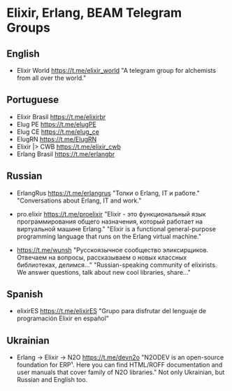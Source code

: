 # Elixir, Erlang, BEAM Telegram Groups

## English

- Elixir World https://t.me/elixir_world "A telegram group for alchemists from all over the world."


## Portuguese

- Elixir Brasil https://t.me/elixirbr
- Elug PE https://t.me/elugPE
- Elug CE https://t.me/elug_ce
- ElugRN https://t.me/ElugRN
- Elixir |> CWB https://t.me/elixir_cwb
- Erlang Brasil https://t.me/erlangbr

## Russian

- ErlangRus https://t.me/erlangrus  "Толки о Erlang, IT и работе." "Conversations about Erlang, IT and work."

- pro.elixir https://t.me/proelixir  "Elixir - это функциональный язык программирования общего назначения, который работает на виртуальной машине Erlang." "Elixir is a functional general-purpose programming language that runs on the Erlang virtual machine."

- https://t.me/wunsh "Русскоязычное сообщество эликсирщиков. Отвечаем на вопросы, рассказываем о новых классных библиотеках, делимся..." "Russian-speaking community of elixirists. We answer questions, talk about new cool libraries, share..."

## Spanish 

- elixirES https://t.me/elixirES "Grupo para disfrutar del lenguaje de programación Elixir en español"

## Ukrainian 


- Erlang → Elixir → N2O  https://t.me/devn2o  "N2ODEV is an open-source foundation for ERP¹. Here you can find HTML/ROFF documentation and user manuals that cover family of N2O libraries." Not only Ukrainian, but Russian and English too.

